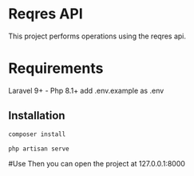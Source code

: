 # Reqres API

This project performs operations using the reqres api.

# Requirements

Laravel 9+ - Php 8.1+
add .env.example as .env

## Installation

```bash
composer install
```
```bash
php artisan serve
```
#Use
Then you can open the project at 127.0.0.1:8000

